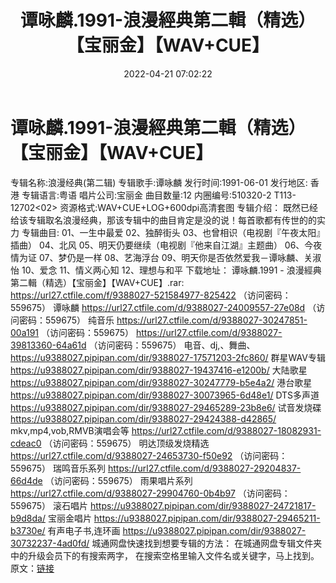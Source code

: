 ﻿---
title: 谭咏麟.1991-浪漫經典第二輯（精选）【宝丽金】【WAV+CUE】
date: 2022-04-21 07:02:22
categories: WAV车载音乐、镜像
tags: 国语流行
---
# 谭咏麟.1991-浪漫經典第二輯（精选）【宝丽金】【WAV+CUE】

专辑名称:浪漫经典(第二辑)
专辑歌手:谭咏麟
发行时间:1991-06-01
发行地区: 香港
专辑语言:粤语
唱片公司:宝丽金
曲目数量:12
内圈编号:510320-2
T113-12702<02>
资源格式:WAV+CUE+LOG+600dpi高清套图
专辑介绍：
既然已经给该专辑取名浪漫经典，那该专辑中的曲目肯定是没的说！每首歌都有传世的的实力
专辑曲目:
01、一生中最爱
02、独醉街头
03、也曾相识（电视剧『午夜太阳』插曲）
04、北风
05、明天仍要继续（电视剧『他来自江湖』主题曲）
06、今夜情为证
07、梦仍是一样
08、艺海浮台
09、明天你是否依然爱我－谭咏麟、关淑怡
10、爱念
11、情义两心知
12、理想与和平
下载地址：
谭咏麟.1991 -
浪漫經典第二輯（精选）【宝丽金】【WAV+CUE】.rar: https://url27.ctfile.com/f/9388027-521584977-825422
（访问密码：559675）
谭咏麟
https://url27.ctfile.com/d/9388027-24009557-27e08d
（访问密码：559675）
纯音乐
https://url27.ctfile.com/d/9388027-30247851-00a191
（访问密码：559675）
https://url27.ctfile.com/d/9388027-39813360-64a61d
（访问密码：559675）
电音、dj,、舞曲、
https://u9388027.pipipan.com/dir/9388027-17571203-2fc860/
群星WAV专辑
https://u9388027.pipipan.com/dir/9388027-19437416-e1200b/
大陆歌星
https://u9388027.pipipan.com/dir/9388027-30247779-b5e4a2/
港台歌星
https://u9388027.pipipan.com/dir/9388027-30073965-6d48e1/
DTS多声道
https://u9388027.pipipan.com/dir/9388027-29465289-23b8e6/
试音发烧碟
https://u9388027.pipipan.com/dir/9388027-29424388-d42865/
mkv,mp4,vob,RMVB演唱会等
https://url27.ctfile.com/d/9388027-18082931-cdeac0
（访问密码：559675）
明达顶级发烧精选
https://url27.ctfile.com/d/9388027-24653730-f50e92
（访问密码：559675）
瑞鸣音乐系列
https://url27.ctfile.com/d/9388027-29204837-66d4de
（访问密码：559675）
雨果唱片系列
https://url27.ctfile.com/d/9388027-29904760-0b4b97
（访问密码：559675）
滚石唱片
https://u9388027.pipipan.com/dir/9388027-24721817-b9d8da/
宝丽金唱片
https://u9388027.pipipan.com/dir/9388027-29465211-b3730e/
有声电子书,连环画
https://u9388027.pipipan.com/dir/9388027-30732237-4ad0fd/
城通网盘快速找到想要专辑的方法：
在城通网盘专辑文件夹中的升级会员下的有搜索两字，
在搜索空格里输入文件名或关键字，马上找到。
原文：[链接](https://blog.sina.com.cn/s/blog_1647c7e7601030ws1.html)